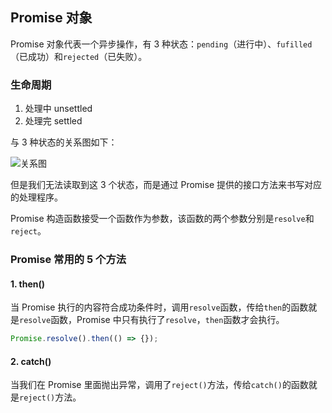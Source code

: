 ## Promise 对象

Promise 对象代表一个异步操作，有 3 种状态：`pending`（进行中）、`fufilled`（已成功）和`rejected`（已失败）。

### 生命周期

1. 处理中 unsettled
2. 处理完 settled

与 3 种状态的关系图如下：

![关系图](https://p9-xtjj-sign.byteimg.com/tos-cn-i-73owjymdk6/889f33d7bc9c486f9fb76d938b49bcc3~tplv-73owjymdk6-jj-mark-v1:0:0:0:0:5o6Y6YeR5oqA5pyv56S-5Yy6IEAgYW1iaXRpb3Vz:q75.awebp?rk3s=f64ab15b&x-expires=1741511569&x-signature=ziSfD6SAWwu%2Bi2mozaQctLt%2F97s%3D#pic_center=30x40)

但是我们无法读取到这 3 个状态，而是通过 Promise 提供的接口方法来书写对应的处理程序。

Promise 构造函数接受一个函数作为参数，该函数的两个参数分别是`resolve`和`reject`。

### Promise 常用的 5 个方法

#### 1. then()

当 Promise 执行的内容符合成功条件时，调用`resolve`函数，传给`then`的函数就是`resolve`函数，Promise 中只有执行了`resolve`，`then`函数才会执行。

```js
Promise.resolve().then(() => {});
```

#### 2. catch()

当我们在 Promise 里面抛出异常，调用了`reject()`方法，传给`catch()`的函数就是`reject()`方法。

```

```
